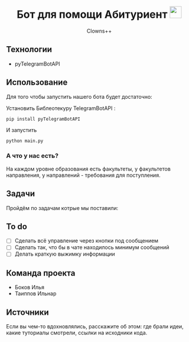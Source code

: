 
<h1 align="center">Бот для помощи Абитуриент <a ></a> 
<img src="https://github.com/blackcater/blackcater/raw/main/images/Hi.gif" height="32"/></h1>
<p align="center">Clowns++</p>

## Технологии
- pyTelegramBotAPI

## Использование
Для того чтобы запустить нашего бота будет достаточно:

Установить Библеотекуpy TelegramBotAPI :
```python
pip install pyTelegramBotAPI
```

И запустить
```
python main.py
```
### А что у нас есть?
На каждом уровне образования есть факультеты, у факультетов направления, у направлений - требования для поступления.

## Задачи
Пройдём по задачам котрые мы поставили:
## To do
- [ ] Сделать всё управление через кнопки под сообщением
- [ ] Сделать так, что бы в чате находилось минимум сообщений
- [ ] Делать краткую выжимку информации

## Команда проекта

- Боков Илья
- Таиппов Ильнар

## Источники
Если вы чем-то вдохновлялись, расскажите об этом: где брали идеи, какие туториалы смотрели, ссылки на исходники кода. 
